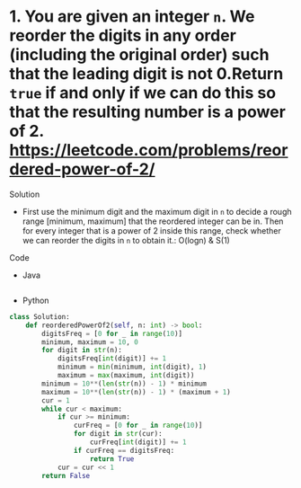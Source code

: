 # 1. You are given an integer `n`. We reorder the digits in any order (including the original order) such that the leading digit is not 0.Return `true` if and only if we can do this so that the resulting number is a power of 2. https://leetcode.com/problems/reordered-power-of-2/

Solution

- First use the minimum digit and the maximum digit in `n` to decide a rough range [minimum, maximum] that the reordered integer can be in. Then for every integer that is a power of 2 inside this range, check whether we can reorder the digits in `n` to obtain it.: O(logn) & S(1)

Code

- Java

```java

```

- Python

```python
class Solution:
    def reorderedPowerOf2(self, n: int) -> bool:
        digitsFreq = [0 for _ in range(10)]
        minimum, maximum = 10, 0
        for digit in str(n):
            digitsFreq[int(digit)] += 1
            minimum = min(minimum, int(digit), 1)
            maximum = max(maximum, int(digit))
        minimum = 10**(len(str(n)) - 1) * minimum
        maximum = 10**(len(str(n)) - 1) * (maximum + 1)
        cur = 1
        while cur < maximum:
            if cur >= minimum:
                curFreq = [0 for _ in range(10)]
                for digit in str(cur):
                    curFreq[int(digit)] += 1
                if curFreq == digitsFreq:
                    return True
            cur = cur << 1
        return False
```